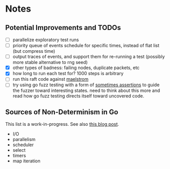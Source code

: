 # Notes

## Potential Improvements and TODOs

- [ ] parallelize exploratory test runs
- [ ] priority queue of events schedule for specific times, instead of flat list (but compress time)
- [ ] output traces of events, and support them for re-running a test (possibly more stable alternative to rng seed)
- [x] other types of badness: failing nodes, duplicate packets, etc
- [x] how long to run each test for? 1000 steps is arbitrary
- [ ] run this raft code against [maelstrom](https://github.com/jepsen-io/maelstrom)
- [ ] try using go fuzz testing with a form of [sometimes assertions](https://antithesis.com/docs/best_practices/sometimes_assertions/) to guide the fuzzer toward interesting states. need to think about this more and read how go fuzz testing directs itself toward uncovered code.

## Sources of Non-Determinism in Go

This list is a work-in-progress. See also [this blog post](https://blog.merovius.de/posts/2018-01-15-generating_entropy_without_imports_in_go/).

- I/O
- parallelism
- scheduler
- select
- timers
- map iteration
